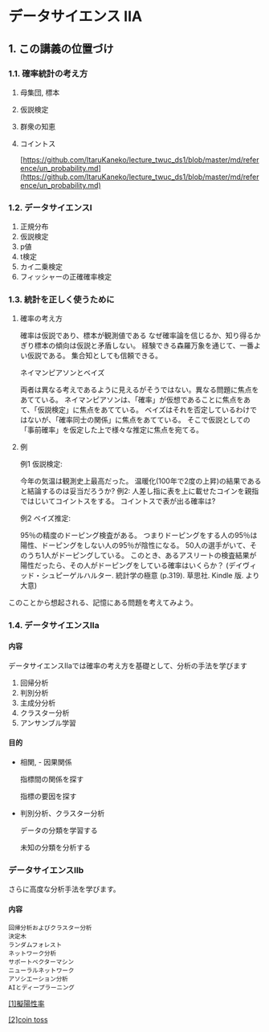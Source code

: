 # データサイエンス IIA
## 1. この講義の位置づけ
### 1.1. 確率統計の考え方
1. 母集団, 標本
1. 仮説検定
1. 群衆の知恵
1. コイントス

    [https://github.com/ItaruKaneko/lecture_twuc_ds1/blob/master/md/reference/un_probability.md](https://github.com/ItaruKaneko/lecture_twuc_ds1/blob/master/md/reference/un_probability.md)

### 1.2. データサイエンスI
1. 正規分布
1. 仮説検定
1. p値
1. t検定
1. カイ二乗検定
1. フィッシャーの正確確率検定

### 1.3. 統計を正しく使うために

1. 確率の考え方

     確率は仮説であり、標本が観測値である
なぜ確率論を信じるか、知り得るかぎり標本の傾向は仮説と矛盾しない。
経験できる森羅万象を通じて、一番よい仮説である。
集合知としても信頼できる。

    ネイマンピアソンとベイズ

    両者は異なる考えであるように見えるがそうではない。異なる問題に焦点をあてている。
ネイマンピアソンは、「確率」が仮想であることに焦点をあて、「仮説検定」に焦点をあてている。
ベイズはそれを否定しているわけではないが、「確率同士の関係」に焦点をあてている。
そこで仮説としての「事前確率」を仮定した上で様々な推定に焦点を宛てる。

1. 例

    例1 仮説検定:

    今年の気温は観測史上最高だった。
温暖化(100年で2度の上昇)の結果であると結論するのは妥当だろうか?
例2:
人差し指に表を上に載せたコインを親指ではじいてコイントスをする。
コイントスで表が出る確率は?

    例2 ベイズ推定:

    95％の精度のドーピング検査がある。
つまりドーピングをする人の95％は陽性、ドーピングをしない人の95％が陰性になる。
50人の選手がいて、そのうち1人がドーピングしている。
このとき、あるアスリートの検査結果が陽性だったら、その人がドーピングをしている確率はいくらか？
(デイヴィッド・シュピーゲルハルター. 統計学の極意 (p.319). 草思社. Kindle 版.  より大意)

このことから想起される、記憶にある問題を考えてみよう。

### 1.4. データサイエンスIIa

#### 内容

データサイエンスIIaでは確率の考え方を基礎として、分析の手法を学びます


1. 回帰分析
1. 判別分析
1. 主成分分析
1. クラスター分析
1. アンサンブル学習

#### 目的
- 相関, - 因果関係

   指標間の関係を探す

   指標の要因を探す

- 判別分析、クラスター分析

   データの分類を学習する

   未知の分類を分析する

### データサイエンスIIb

さらに高度な分析手法を学びます。

#### 内容
~~~
回帰分析およびクラスター分析
決定木
ランダムフォレスト
ネットワーク分析
サポートベクターマシン
ニューラルネットワーク
アソシエーション分析
AIとディープラーニング
~~~





[[1]擬陽性率](https://biotech-lab.org/articles/4752)

[[2]coin toss](https://www.scientificamerican.com/article/scientists-destroy-illusion-that-coin-toss-flips-are-50-50/)


